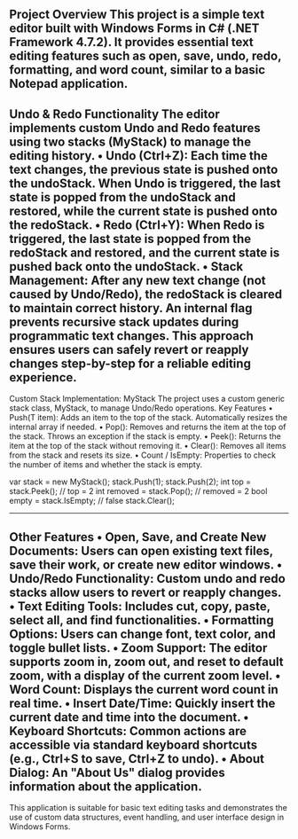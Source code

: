 Project Overview
This project is a simple text editor built with Windows Forms in C# (.NET Framework 4.7.2). It provides essential text editing features such as open, save, undo, redo, formatting, and word count, similar to a basic Notepad application.
---
Undo & Redo Functionality
The editor implements custom Undo and Redo features using two stacks (MyStack<string>) to manage the editing history.
•	Undo (Ctrl+Z):
Each time the text changes, the previous state is pushed onto the undoStack. When Undo is triggered, the last state is popped from the undoStack and restored, while the current state is pushed onto the redoStack.
•	Redo (Ctrl+Y):
When Redo is triggered, the last state is popped from the redoStack and restored, and the current state is pushed back onto the undoStack.
•	Stack Management:
After any new text change (not caused by Undo/Redo), the redoStack is cleared to maintain correct history. An internal flag prevents recursive stack updates during programmatic text changes.
This approach ensures users can safely revert or reapply changes step-by-step for a reliable editing experience.
---
Custom Stack Implementation: MyStack<T>
The project uses a custom generic stack class, MyStack<T>, to manage Undo/Redo operations.
Key Features
•	Push(T item): Adds an item to the top of the stack. Automatically resizes the internal array if needed.
•	Pop(): Removes and returns the item at the top of the stack. Throws an exception if the stack is empty.
•	Peek(): Returns the item at the top of the stack without removing it.
•	Clear(): Removes all items from the stack and resets its size.
•	Count / IsEmpty: Properties to check the number of items and whether the stack is empty.

var stack = new MyStack<int>();
stack.Push(1);
stack.Push(2);
int top = stack.Peek(); // top = 2
int removed = stack.Pop(); // removed = 2
bool empty = stack.IsEmpty; // false
stack.Clear();

---
Other Features
•	Open, Save, and Create New Documents:
Users can open existing text files, save their work, or create new editor windows.
•	Undo/Redo Functionality:
Custom undo and redo stacks allow users to revert or reapply changes.
•	Text Editing Tools:
Includes cut, copy, paste, select all, and find functionalities.
•	Formatting Options:
Users can change font, text color, and toggle bullet lists.
•	Zoom Support:
The editor supports zoom in, zoom out, and reset to default zoom, with a display of the current zoom level.
•	Word Count:
Displays the current word count in real time.
•	Insert Date/Time:
Quickly insert the current date and time into the document.
•	Keyboard Shortcuts:
Common actions are accessible via standard keyboard shortcuts (e.g., Ctrl+S to save, Ctrl+Z to undo).
•	About Dialog:
An "About Us" dialog provides information about the application.
---
This application is suitable for basic text editing tasks and demonstrates the use of custom data structures, event handling, and user interface design in Windows Forms.
